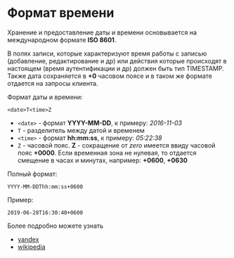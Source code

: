 Формат времени
===

Хранение и предоставление даты и времени основывается на международном формате **ISO 8601**.

В полях записи, которые характеризуют время работы с записью 
(добавление, редактирование и др) или действия которые происходят в настоящем 
(время аутентификации и др) должен быть тип TIMESTAMP. 
Также дата сохраняется в **+0** часовом поясе и в таком же формате отдается на запросы клиента.

Формат даты и времени:

```
<date>T<time>Z
```

* `<date>` - формат **YYYY-MM-DD**, к примеру: *2016-11-03*
* `T` - разделитель между датой и временем
* `<time>` - формат **hh:mm:ss**, к примеру: *05:22:38*
* `Z` - часовой пояс. **Z** - сокращение от *zero* имеется ввиду часовой пояс **+0000**.
Если временная зона не нулевая, то отдается смещение в часах и минутах, например: **+0600**, **+0630**

Полный формат:
 
 ```
 YYYY-MM-DDThh:mm:ss+0600
 ```

Пример:

```
2019-06-28T16:30:40+0600
```

Более подробно можете узнать 

* [yandex](https://yandex.ru/support/partnermarket/export/date-format.html)
* [wikipedia](https://ru.wikipedia.org/wiki/ISO_8601)
